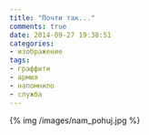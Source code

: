 ```yaml
---
title: "Почти так..."
comments: true
date: 2014-09-27 19:38:51
categories:
- изображение
tags:
- граффити
- армия
- напомнило
- служба
---
```

{% img /images/nam_pohuj.jpg %}